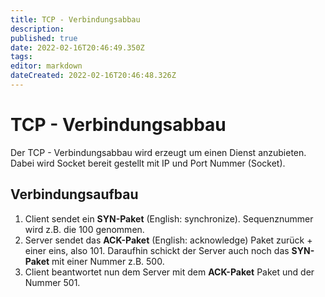 ```yaml
---
title: TCP - Verbindungsabbau
description: 
published: true
date: 2022-02-16T20:46:49.350Z
tags: 
editor: markdown
dateCreated: 2022-02-16T20:46:48.326Z
---
```


# TCP - Verbindungsabbau

Der TCP - Verbindungsabbau wird erzeugt um einen Dienst anzubieten. Dabei wird Socket bereit gestellt mit IP und Port Nummer (Socket).

## Verbindungsaufbau

1.  Client sendet ein **SYN-Paket** (English: synchronize).
    Sequenznummer wird z.B. die 100 genommen.
2.  Server sendet das **ACK-Paket** (English: acknowledge) Paket
    zurück + einer eins, also 101. Daraufhin schickt der Server auch
    noch das **SYN-Paket** mit einer Nummer z.B. 500.
3.  Client beantwortet nun dem Server mit dem **ACK-Paket** Paket und
    der Nummer 501.